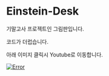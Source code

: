 # Einstein-Desk
기말고사 프로젝트인 그림판입니다.

코드가 더럽습니다.

아래 이미지 클릭시 Youtube로 이동합니다.

[![Error](http://img.youtube.com/vi/XW9zx2N-Sno/0.jpg)](http://www.youtube.com/watch?v=XW9zx2N-Sno)
